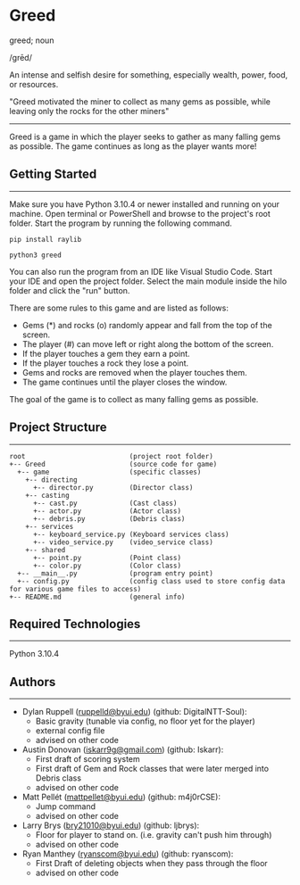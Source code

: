 # Greed

greed; noun
 
/grēd/

 An intense and selfish desire for something, especially wealth, power, food, or resources.

 "Greed motivated the miner to collect as many gems as possible, while leaving only the rocks for the other miners" 

---

Greed is a game in which the player seeks to gather as many falling gems as possible. The game continues as long as the player wants more!

## Getting Started

---

Make sure you have Python 3.10.4 or newer installed and running on your machine. Open terminal or PowerShell and
browse to the project's root folder. Start the program by running the following command.

```
pip install raylib
```

```
python3 greed
```

You can also run the program from an IDE like Visual Studio Code. Start your IDE and open the
project folder. Select the main module inside the hilo folder and click the "run" button.

There are some rules to this game and are listed as follows:

- Gems (*) and rocks (o) randomly appear and fall from the top of the screen.
- The player (#) can move left or right along the bottom of the screen.
- If the player touches a gem they earn a point.
- If the player touches a rock they lose a point.
- Gems and rocks are removed when the player touches them.
- The game continues until the player closes the window.

The goal of the game is to collect as many falling gems as possible.

## Project Structure

---

```
root                          (project root folder)
+-- Greed                     (source code for game)
  +-- game                    (specific classes)
    +-- directing             
      +-- director.py         (Director class)
    +-- casting               
      +-- cast.py             (Cast class)
      +-- actor.py            (Actor class)
      +-- debris.py           (Debris class)
    +-- services              
      +-- keyboard_service.py (Keyboard services class)
      +-- video_service.py    (video_service class)
    +-- shared                
      +-- point.py            (Point class)
      +-- color.py            (Color class)
  +-- __main__.py             (program entry point)
  +-- config.py               (config class used to store config data for various game files to access)
+-- README.md                 (general info)
```

## Required Technologies

---

Python 3.10.4

## Authors

---

* Dylan Ruppell (ruppelld@byui.edu) (github: DigitalNTT-Soul):
  - Basic gravity (tunable via config, no floor yet for the player)
  - external config file
  - advised on other code
* Austin Donovan (iskarr9g@gmail.com) (github: Iskarr):
  - First draft of scoring system
  - First draft of Gem and Rock classes that were later merged into Debris class
  - advised on other code
* Matt Pellét (mattpellet@byui.edu) (github: m4j0rCSE):
  - Jump command
  - advised on other code
* Larry Brys (bry21010@byui.edu) (github: ljbrys):
  - Floor for player to stand on. (i.e. gravity can't push him through)
  - advised on other code
* Ryan Manthey (ryanscom@byui.edu) (github: ryanscom):
  - First Draft of deleting objects when they pass through the floor
  - advised on other code